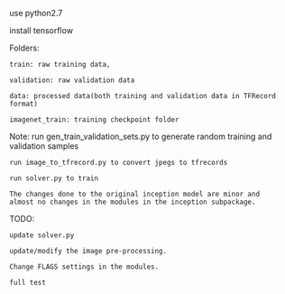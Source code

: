 use python2.7

install tensorflow

Folders:

	train: raw training data, 

	validation: raw validation data

	data: processed data(both training and validation data in TFRecord format)
	
	imagenet_train: training checkpoint folder


Note:
	run gen_train_validation_sets.py to generate random training and validation samples
	
	run image_to_tfrecord.py to convert jpegs to tfrecords

	run solver.py to train
	
	The changes done to the original inception model are minor and
	almost no changes in the modules in the inception subpackage. 


TODO:

	update solver.py

	update/modify the image pre-processing.

	Change FLAGS settings in the modules.

	full test
	